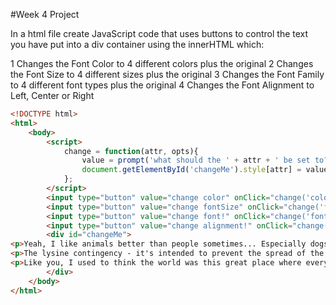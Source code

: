 #Week 4 Project

In a html file create JavaScript code that uses buttons to control the text you have put into a div container using the innerHTML  which:

1 Changes the Font Color to 4 different colors plus the original
2 Changes the Font Size to 4 different sizes plus the original
3 Changes the Font Family to 4 different font types plus the original
4 Changes the Font Alignment to Left, Center or Right

```html
<!DOCTYPE html>
<html>
	<body>
		<script>
			change = function(attr, opts){
				value = prompt('what should the ' + attr + ' be set to?\n(' + opts + ')');
				document.getElementById('changeMe').style[attr] = value;
			};
		</script>
		<input type="button" value="change color" onClick="change('color', 'red, blue, green, purple')">
		<input type="button" value="change fontSize" onClick="change('fontSize', '12px, 14px, 16px, 400px')">
		<input type="button" value="change font!" onClick="change('fontFamily', 'verdana, geneva, arial, helvetica, sans-serif')">
		<input type="button" value="change alignment!" onClick="change('textAlign', 'left, right, center')">
		<div id="changeMe">
<p>Yeah, I like animals better than people sometimes... Especially dogs. Dogs are the best. Every time you come home, they act like they haven't seen you in a year. And the good thing about dogs... is they got different dogs for different people. Like pit bulls. The dog of dogs. Pit bull can be the right man's best friend... or the wrong man's worst enemy. You going to give me a dog for a pet, give me a pit bull. Give me... Raoul. Right, Omar? Give me Raoul.</p>
<p>The lysine contingency - it's intended to prevent the spread of the animals is case they ever got off the island. Dr. Wu inserted a gene that makes a single faulty enzyme in protein metabolism. The animals can't manufacture the amino acid lysine. Unless they're continually supplied with lysine by us, they'll slip into a coma and die.</p>
<p>Like you, I used to think the world was this great place where everybody lived by the same standards I did, then some kid with a nail showed me I was living in his world, a world where chaos rules not order, a world where righteousness is not rewarded. That's Cesar's world, and if you're not willing to play by his rules, then you're gonna have to pay the price.</p>
		</div>
	</body>
</html>
```
